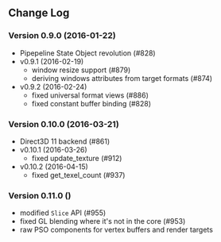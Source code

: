 ## Change Log

### Version 0.9.0 (2016-01-22)
  - Pipepeline State Object revolution (#828)
- v0.9.1 (2016-02-19)
  - window resize support (#879)
  - deriving windows attributes from target formats (#874)
- v0.9.2 (2016-02-24)
  - fixed universal format views (#886)
  - fixed constant buffer binding (#828)

### Version 0.10.0 (2016-03-21)
  - Direct3D 11 backend (#861)
- v0.10.1 (2016-03-26)
  - fixed update_texture (#912)
- v0.10.2 (2016-04-15)
  - fixed get_texel_count (#937)

### Version 0.11.0 ()
  - modified `Slice` API (#955)
  - fixed GL blending where it's not in the core (#953)
  - raw PSO components for vertex buffers and render targets
